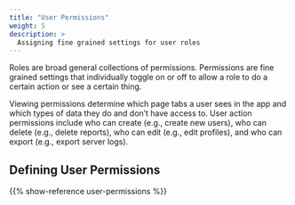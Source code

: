 ```yaml
---
title: "User Permissions"
weight: 5
description: >
  Assigning fine grained settings for user roles
---
```


Roles are broad general collections of permissions. Permissions are fine grained settings that individually toggle on or off to allow a role to do a certain action or see a certain thing.

Viewing permissions determine which page tabs a user sees in the app and which types of data they do and don’t have access to. User action permissions include who can create (e.g., create new users), who can delete (e.g., delete reports), who can edit (e.g., edit profiles), and who can export (e.g., export server logs).

## Defining User Permissions

<!-- Each user role must be given explicit access for each of the following permissions in the app settings.

|Property|Description|Default|
|-------|---------|----------|
| `placeholder` |  |  | -->

{{% show-reference user-permissions %}}